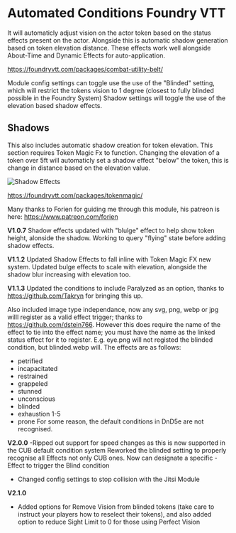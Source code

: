 # Automated Conditions Foundry VTT
It will automaticly adjust vision on the actor token based on the status effects present on the actor. Alongside this is automatic shadow generation based on token elevation distance. 
These effects work well alongside About-Time and Dynamic Effects for auto-application. 

https://foundryvtt.com/packages/combat-utility-belt/


Module config settings can toggle use the use of the "Blinded" setting, which will restrict the tokens vision to 1 degree (closest to fully blinded possible in the Foundry System)
Shadow settings will toggle the use of the elevation based shadow effects. 



## Shadows
This also includes automatic shadow creation for token elevation. This section requires Token Magic Fx to function. Changing the elevation of a token over 5ft will automaticly set a shadow effect "below" the token, this is change in distance based on the elevation value. 

![Shadow Effects](https://github.com/kandashi/condition-automation/blob/master/Images/ShadowEffects.PNG)
 
https://foundryvtt.com/packages/tokenmagic/

Many thanks to Forien for guiding me through this module, his patreon is here: https://www.patreon.com/forien

**V1.0.7** Shadow effects updated with "blulge" effect to help show token height, alonside the shadow. Working to query "flying" state before adding shadow effects.

**V1.1.2** Updated Shadow Effects to fall inline with Token Magic FX new system. Updated bulge effects to scale with elevation, alongside the shadow blur increasing with elevation too.

**V1.1.3**
Updated the conditions to include Paralyzed as an option, thanks to https://github.com/Takryn for bringing this up.

Also included image type independance, now any svg, png, webp or jpg willl register as a valid effect trigger; thanks to https://github.com/dstein766. However this does require the name of the effect to tie into the effect name; you must have the name as the linked status effect for it to register. E.g. eye.png will not registed the blinded condition, but blinded.webp will. The effects are as follows:

* petrified
* incapacitated
* restrained
* grappeled
* stunned
* unconscious
* blinded
* exhaustion 1-5
* prone
For some reason, the default conditions in DnD5e are not recognised.

**V2.0.0**
-Ripped out support for speed changes as this is now supported in the CUB default condition system
Reworked the blinded setting to properly recognise all Effects not only CUB ones. Now can designate a specific -Effect to trigger the Blind condition
- Changed config settings to stop collision with the Jitsi Module

**V2.1.0**
- Added options for Remove Vision from blinded tokens (take care to instruct your players how to reselect their tokens), and also added option to reduce Sight Limit to 0 for those using Perfect Vision
